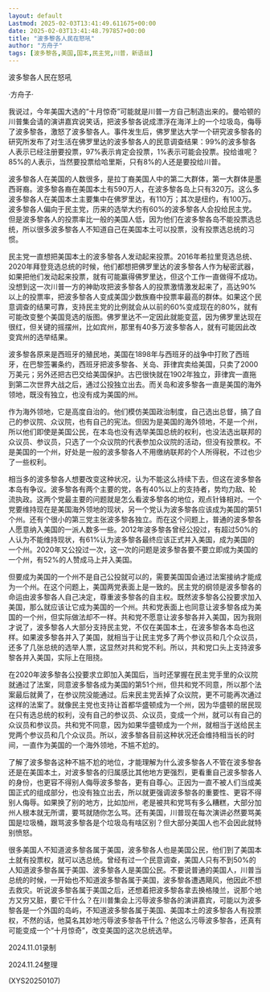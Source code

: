 ```yaml
---
layout: default
Lastmod: 2025-02-03T13:41:49.611675+00:00
date: 2025-02-03T13:41:48.797857+00:00
title: "波多黎各人民在怒吼"
author: "方舟子"
tags: [波多黎各,美国,国本,民主党,川普，新语丝]
---
```


波多黎各人民在怒吼

·方舟子·

我说过，今年美国大选的“十月惊奇”可能就是川普一方自己制造出来的。曼哈顿的川普集会请的演讲嘉宾说笑话，把波多黎各说成漂浮在海洋上的一个垃圾岛，侮辱了波多黎各，激怒了波多黎各人。事件发生后，佛罗里达大学一个研究波多黎各的研究所发布了对生活在佛罗里达的波多黎各人的民意调查结果：99%的波多黎各人表示已经注册要投票，97%表示肯定会投票，1%表示可能会投票。投给谁呢？85%的人表示，当然要投票给哈里斯，只有8%的人还是要投给川普。

波多黎各人在美国的人数很多，是拉丁裔美国人中的第二大群体，第一大群体是墨西哥裔。波多黎各裔在美国本土有590万人，在波多黎各岛上只有320万。这么多波多黎各人在美国本土主要集中在佛罗里达，有110万；其次是纽约，有100万。波多黎各人偏向于民主党，历来的选举大约有60%的波多黎各人会投给民主党。但是波多黎各人的投票率比一般的美国人低，因为他们在波多黎各岛不能投票选总统，所以很多波多黎各人不知道自己在美国本土可以投票，没有投票选总统的习惯。

民主党一直想把美国本土的波多黎各人发动起来投票。2016年希拉里竞选总统、2020年拜登竞选总统的时候，他们都想把佛罗里达的波多黎各人作为秘密武器，如果把他们发动起来投票，就有可能赢得佛罗里达，但这个工作一直做得不成功。没想到这一次川普一方的神助攻把波多黎各人的投票激情激发起来了，高达90%以上的投票率，把波多黎各人变成美国少数族裔中投票率最高的群体。如果这个民意调查的结果可靠，支持民主党的比例就会从以前的60%变成现在的80%，就有可能改变整个美国竞选的版图。佛罗里达不一定因此就能变蓝，因为佛罗里达现在很红，但关键的摇摆州，比如宾州，那里有40多万波多黎各人，就有可能因此改变宾州的选举结果。

波多黎各原来是西班牙的殖民地，美国在1898年与西班牙的战争中打败了西班牙，在巴黎签署条约，西班牙把波多黎各、关岛、菲律宾卖给美国，只卖了2000万美元；另外还把古巴交给美国保护。古巴很快就在1902年独立，菲律宾一直拖到第二次世界大战之后，通过公投独立出去。而关岛和波多黎各一直是美国的海外领地，既没有独立，也没有成为美国的州。

作为海外领地，它是高度自治的。他们模仿美国政治制度，自己选出总督，搞了自己的参议院、众议院，也有自己的宪法。但因为是美国的海外领地，不是一个州，所以他们即使是美国公民，在本岛也没有选举美国总统的权利，也没法选出联邦的众议员、参议员，只选了一个众议院的代表参加众议院的活动，但没有投票权。不是美国的一个州，好处是一般的波多黎各人不用缴纳联邦的个人所得税，不过也少了一些权利。

相当多的波多黎各人想要改变这种状况，认为不能这么持续下去，但这在波多黎各本岛有争议。波多黎各有两个主要的党，各有40%以上的支持者，势均力敌、轮流执政。这两个党最主要的问题就是怎么看波多黎各的地位，观点针锋相对。一个党要维持现在是美国海外领地的现状，另一个党认为波多黎各应该成为美国的第51个州。还有个很小的第三党主张波多黎各独立。而在这个问题上，普通的波多黎各人愿意纳入美国的一派人数多一些。2012年波多黎各曾经公投过，有超过50%的人认为不能维持现状，有61%认为波多黎各最终应该正式并入美国，成为美国的一个州。2020年又公投过一次，这一次的问题是波多黎各要不要立即成为美国的一个州，有52%的人赞成马上并入美国。

但要成为美国的一个州不是自己公投就可以的，需要美国国会通过法案接纳才能成为一个州。在这个问题上，美国两党表面上是一致的。民主党的纲领是波多黎各的命运由波多黎各人自己决定，尊重波多黎各的自主权。既然波多黎各公投要求加入美国，那么就应该让它成为美国的一个州。共和党表面上也同意让波多黎各成为美国的一个州，但实际做法却不一样。共和党不愿意让波多黎各并入美国，因为我刚才说了，波多黎各人大部分支持民主党，不仅在美国本土，在波多黎各本岛也这样。如果波多黎各并入了美国，就相当于让民主党多了两个参议员和几个众议员，还多了几张总统的选举人票，这显然对共和党不利。所以，共和党口头上支持波多黎各并入美国，实际上在阻挠。

在2020年波多黎各公投要求立即加入美国后，当时还掌握在民主党手里的众议院就通过了法案，同意波多黎各成为美国的第51个州，但共和党不同意，所以那个法案最后就黄了，在参议院没能通过。后来民主党丢掉了众议院，更不可能再次通过这样的法案了。就像民主党也支持让首都华盛顿成为一个州，因为华盛顿的居民现在只有选总统的权利，没有自己的参议员、众议员，变成一个州，就可以有自己的众议员和参议员。共和党不同意，因为如果华盛顿成为一个州，就相当于送给民主党两个参议员和几个众议员。所以，波多黎各目前这种状况还会维持相当长的时间，一直作为美国的一个海外领地，不尴不尬的。

了解了波多黎各这种不尴不尬的地位，才能理解为什么波多黎各人不管在波多黎各还是在美国本土，对波多黎各的归属感比其他地方更强烈，更看重自己波多黎各人的身份，也更容不得别人侮辱波多黎各，更有自尊心。正因为一直不被人们当成美国正式的组成部分，也没有独立出去，所以就更强调波多黎各的重要性、更容不得别人侮辱。如果换了别的地方，比如加州，老是被共和党骂有多么糟糕，大部分加州人根本就无所谓，要骂就随你怎么骂。还有美国，川普现在每次演讲必然要骂美国是垃圾桶，跟骂波多黎各是个垃圾岛有啥区别？但大部分美国人也不会因此就特别愤怒。

很多美国人不知道波多黎各属于美国，波多黎各人也是美国公民，他们到了美国本土就有投票权，就可以选总统。曾经有过一个民意调查，美国人只有不到50%的人知道波多黎各属于美国、波多黎各人是美国公民。不要说普通的美国人，川普当总统的时候，一开始也不知道波多黎各属于美国，波多黎各遭遇飓风，他因此不想去救灾。听说波多黎各属于美国之后，还想着把波多黎各拿去换格陵兰，说那个地方又穷又脏，要它干什么？在川普集会上污辱波多黎各的演讲嘉宾，可能以为波多黎各是一个外国的岛屿，不知道波多黎各属于美国、美国本土的波多黎各人有投票权，不然的话，他莫名其妙地污辱波多黎各干什么？他这么污辱波多黎各，还真有可能变成一个“十月惊奇”，改变美国的这次总统选举。

2024.11.01录制

2024.11.24整理

(XYS20250107)

